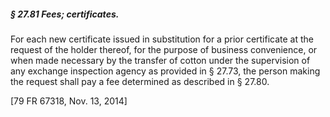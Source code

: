 ##### § 27.81 Fees; certificates. #####

For each new certificate issued in substitution for a prior certificate at the request of the holder thereof, for the purpose of business convenience, or when made necessary by the transfer of cotton under the supervision of any exchange inspection agency as provided in § 27.73, the person making the request shall pay a fee determined as described in § 27.80.

[79 FR 67318, Nov. 13, 2014]
